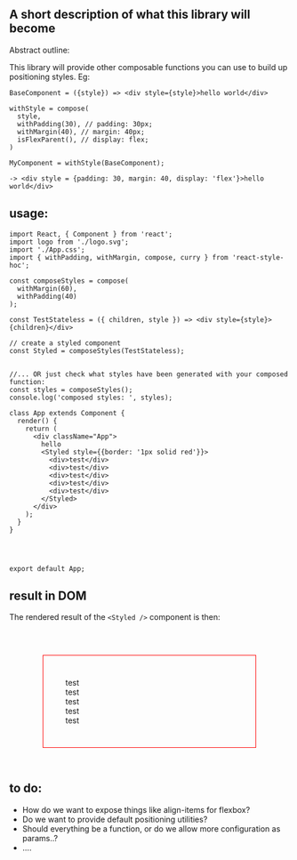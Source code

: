 ## A short description of what this library will become

Abstract outline:

This library will provide other composable functions you can use to build up positioning styles. Eg:


```
BaseComponent = ({style}) => <div style={style}>hello world</div>

withStyle = compose(
  style,
  withPadding(30), // padding: 30px;
  withMargin(40), // margin: 40px;
  isFlexParent(), // display: flex;
)

MyComponent = withStyle(BaseComponent);

-> <div style = {padding: 30, margin: 40, display: 'flex'}>hello world</div>

```



## usage:

```
import React, { Component } from 'react';
import logo from './logo.svg';
import './App.css';
import { withPadding, withMargin, compose, curry } from 'react-style-hoc';

const composeStyles = compose(
  withMargin(60),
  withPadding(40)
);

const TestStateless = ({ children, style }) => <div style={style}>{children}</div>

// create a styled component
const Styled = composeStyles(TestStateless);


//... OR just check what styles have been generated with your composed function:
const styles = composeStyles();
console.log('composed styles: ', styles);

class App extends Component {
  render() {
    return (
      <div className="App">
        hello
        <Styled style={{border: '1px solid red'}}>
          <div>test</div>
          <div>test</div>
          <div>test</div>
          <div>test</div>
          <div>test</div>
        </Styled>
      </div>
    );
  }
}




export default App;

```

## result in DOM

The rendered result of the `<Styled />` component is then:

<div style="padding: 40px; margin: 60px; border: 1px solid red;">
  <div>test</div>
  <div>test</div>
  <div>test</div>
  <div>test</div>
  <div>test</div>
</div>




## to do:
- How do we want to expose things like align-items for flexbox?
- Do we want to provide default positioning utilities?
- Should everything be a function, or do we allow more configuration as params..?
- ....

